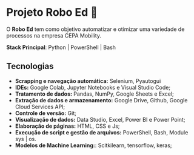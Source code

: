 # Projeto Robo Ed 🤖

O **Robo Ed** tem como objetivo automatizar e otimizar uma variedade de processos na empresa CEPA Mobility.

**Stack Principal**: Python | PowerShell | Bash

## Tecnologias 

- **Scrapping e navegação automática:** Selenium, Pyautogui
- **IDEs:** Google Colab, Jupyter Notebooks e Visual Studio Code;
- **Tratamento de dados:** Pandas, NumPy, Google Sheets e Excel;
- **Extração de dados e armazenamento:** Google Drive, Github, Google Cloud Services API;
- **Controle de versão:** Git;
- **Visualização de dados:** Data Studio, Excel, Power BI e Power Point;
- **Elaboração de páginas:** HTML, CSS e Js;
- **Execução de script e gestão de arquivos:** PowerShell, Bash, Module sys | os.
- **Modelos de Machine Learning:**: Scitkilearn, tensorflow, keras;
